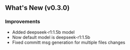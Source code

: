 ## What's New (v0.3.0)

### Improvements
- Added deepseek-r1:1.5b model
- Now default model is deepseek-r1:1.5b
- Fixed committ msg generation for multiple files changes
